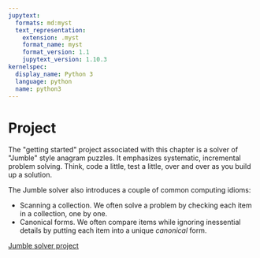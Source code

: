 ```yaml
---
jupytext:
  formats: md:myst
  text_representation:
    extension: .myst
    format_name: myst
    format_version: 1.1
    jupytext_version: 1.10.3
kernelspec:
  display_name: Python 3
  language: python
  name: python3
---
```

# Project

The "getting started" project associated with this chapter is a 
solver of "Jumble" style anagram puzzles.  It emphasizes systematic, 
incremental problem solving.  Think, code a little, test a little, 
over and over as you build up a solution. 

The Jumble solver also introduces a couple of common computing idioms: 

- Scanning a collection.  We often solve a problem by checking each 
  item in a collection, one by one.  
- Canonical forms.  We often compare items while ignoring 
  inessential details by putting each item into a unique _canonical_ 
  form. 

[Jumble solver project](https://github.com/UO-CS210/jumbler)